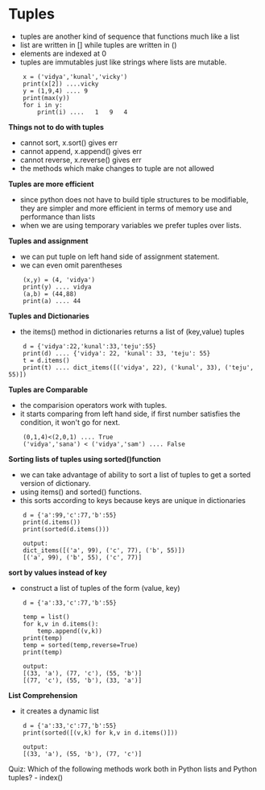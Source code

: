# Tuples
- tuples are another kind of sequence that functions much like a list 
- list are written in [] while tuples are written in ()
- elements are indexed at 0
- tuples are immutables just like strings where lists are mutable.

```
    x = ('vidya','kunal','vicky')
    print(x[2]) ....vicky
    y = (1,9,4) .... 9
    print(max(y))
    for i in y:
        print(i) ....   1   9   4
```

**Things not to do with tuples**
- cannot sort, x.sort() gives err
- cannot append, x.append() gives err
- cannot reverse, x.reverse() gives err 
- the methods which make changes to tuple are not allowed

**Tuples are more efficient**
- since python does  not have to build tiple structures to be modifiable, they are simpler and more efficient in terms of memory use and performance than lists
- when we are using temporary variables we prefer tuples over lists.

**Tuples and assignment**
- we can put tuple on left hand side of assignment statement.
- we can even omit parentheses

```
    (x,y) = (4, 'vidya')
    print(y) .... vidya
    (a,b) = (44,88)
    print(a) .... 44
```

**Tuples and Dictionaries**
- the items() method in dictionaries returns a list of (key,value) tuples

```
    d = {'vidya':22,'kunal':33,'teju':55}
    print(d) .... {'vidya': 22, 'kunal': 33, 'teju': 55} 
    t = d.items()
    print(t) .... dict_items([('vidya', 22), ('kunal', 33), ('teju', 55)])
```

**Tuples are Comparable**
- the comparision operators work with tuples.
- it starts comparing from left hand side, if first number satisfies the condition, it won't go for next.
```
    (0,1,4)<(2,0,1) .... True
    ('vidya','sana') < ('vidya','sam') .... False
```

**Sorting lists of tuples using sorted()function**
- we can take advantage of ability to sort a list of tuples to get a sorted version of dictionary.
- using items() and sorted() functions.
- this sorts according to keys because keys are unique in dictionaries

```
    d = {'a':99,'c':77,'b':55}
    print(d.items())
    print(sorted(d.items()))

    output:
    dict_items([('a', 99), ('c', 77), ('b', 55)])
    [('a', 99), ('b', 55), ('c', 77)]
```

**sort by values instead of key**
- construct a list of tuples of the form (value, key)

```
    d = {'a':33,'c':77,'b':55}

    temp = list()
    for k,v in d.items():
        temp.append((v,k))
    print(temp)
    temp = sorted(temp,reverse=True)
    print(temp)

    output:
    [(33, 'a'), (77, 'c'), (55, 'b')]      
    [(77, 'c'), (55, 'b'), (33, 'a')]
```

**List Comprehension**
- it creates a dynamic list

```
    d = {'a':33,'c':77,'b':55}
    print(sorted([(v,k) for k,v in d.items()]))

    output:
    [(33, 'a'), (55, 'b'), (77, 'c')] 
```

Quiz:
Which of the following methods work both in Python lists and Python tuples? - index()


